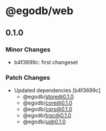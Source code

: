 # @egodb/web

## 0.1.0

### Minor Changes

- b4f3699c: first changeset

### Patch Changes

- Updated dependencies [b4f3699c]
  - @egodb/store@0.1.0
  - @egodb/core@0.1.0
  - @egodb/cqrs@0.1.0
  - @egodb/trpc@0.1.0
  - @egodb/ui@0.1.0
